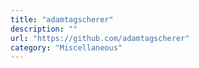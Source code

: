 ```yaml
---
title: "adamtagscherer"
description: ""
url: "https://github.com/adamtagscherer"
category: "Miscellaneous"
---
```

